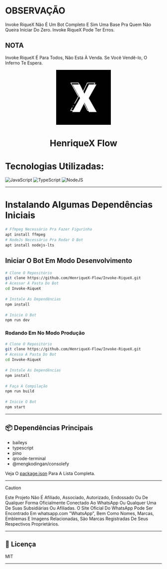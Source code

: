 # OBSERVAÇÃO
Invoke RiqueX Não É Um Bot Completo E Sim Uma Base Pra Quem Não Queira Iniciar Do Zero.
Invoke RiqueX Pode Ter Erros.

## NOTA
Invoke RiqueX É Para Todos, Não Está À Venda. Se Você Vendê-lo, O Inferno Te Espera.

<p align="center">
<img src="./media/doc.jpg" width="35%" style="margin-left": auto;margin-right: auto;display: block;">
</p>
<h1 align="center">HenriqueX Flow</h1>

# Tecnologias Utilizadas:
![JavaScript](https://img.shields.io/badge/javascript-%23323330.svg?style=for-the-badge&logo=javascript&logoColor=%23F7DF1E) ![TypeScript](https://img.shields.io/badge/typescript-%23007ACC.svg?style=for-the-badge&logo=typescript&logoColor=white) ![NodeJS](https://img.shields.io/badge/node.js-6DA55F?style=for-the-badge&logo=node.js&logoColor=white)

---

# Instalando Algumas Dependências Iniciais
```bash
# Ffmpeg Necessário Pra Fazer Figurinha
apt install ffmpeg
# NodeJs Necessário Pra Rodar O Bot
apt install nodejs-lts
```

## Iniciar O Bot Em Modo Desenvolvimento
```bash
# Clone O Repositório
git clone https://github.com/HenriqueX-Flow/Invoke-RiqueX.git
# Acessar A Pasta Do Bot
cd Invoke-RiqueX

# Instale As Dependências
npm install

# Inicie O Bot
npm run dev
```

### Rodando Em No Modo Produção
```bash
# Clone O Repositório 
git clone https://github.com/HenriqueX-Flow/Invoke-RiqueX.git
# Acessa A Pasta Do Bot
cd Invoke-RiqueX

# Instale As Dependências
npm install

# Faça A Compilação
npm run build

# Inicie O Bot
npm start
```
---

## 📦 Dependências Principais

- baileys
- typescript
- pino
- qrcode-terminal
- @mengkodingan/consolefy

Veja O [package.json](https://github.com/HenriqueX-Flow/Invoke-RiqueX/blob/main/package.json) Para A Lista Completa.


---
> [!CAUTION]
> Este Projeto Não É Afiliado, Associado, Autorizado, Endossado Ou De Qualquer Forma Oficialmente Conectado Ao WhatsApp Ou Qualquer Uma De Suas Subsidiárias Ou Afiliadas. O Site Oficial Do WhatsApp Pode Ser Encontrado Em whatsapp.com "WhatsApp", Bem Como Nomes, Marcas, Emblemas E Imagens Relacionadas, São Marcas Registradas De Seus Respectivos Proprietários.

---
## 📝 Licença

MIT

---
